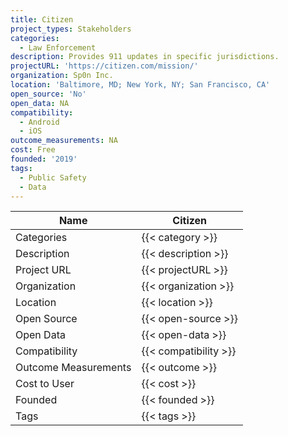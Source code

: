 ```yaml
---
title: Citizen
project_types: Stakeholders
categories:
  - Law Enforcement
description: Provides 911 updates in specific jurisdictions.
projectURL: 'https://citizen.com/mission/'
organization: Sp0n Inc.
location: 'Baltimore, MD; New York, NY; San Francisco, CA'
open_source: 'No'
open_data: NA
compatibility:
  - Android
  - iOS
outcome_measurements: NA
cost: Free
founded: '2019'
tags:
  - Public Safety
  - Data
---
```

Name                    |  Citizen 
------------------------|----
Categories              | {{< category >}} 
Description             | {{< description >}} 
Project URL             | {{< projectURL >}} 
Organization            | {{< organization >}} 
Location                | {{< location >}} 
Open Source             | {{< open-source >}} 
Open Data               | {{< open-data >}} 
Compatibility           | {{< compatibility >}} 
Outcome Measurements    | {{< outcome >}} 
Cost to User            | {{< cost >}} 
Founded                 | {{< founded >}} 
Tags                    | {{< tags >}} 
